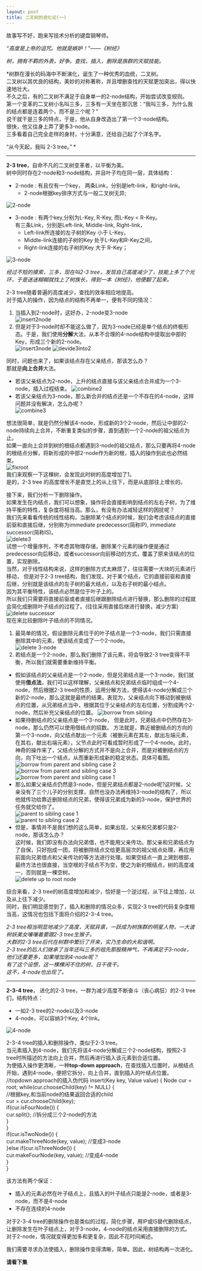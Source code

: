 ```yaml
---
layout: post
title: 二叉树的进化论(一)
---
```

  故事写不好，跑来写技术分析的键盘钢琴师。  
  
  *“高度是上帝的诅咒。他就是嫉妒！”——《树经》*  
    
  *树，拥有不羁的外表，好争。查找，插入，删除是族群的天赋技能。*  
  
  *树群在漫长的码海中不断演化，诞生了一种优秀的血统，二叉树。  
  二叉树以其优良的结构，美妙的对称著称，并且增删查找的天赋更加突出，得以快速地壮大。  
  不久之后，有的二叉树不满足于自身单一的2-node结构，开始尝试改变规则。  
  第一个变革的二叉树小名叫三多，三多有一天坐在那沉思：“我叫三多，为什么我的结点都是连着两个，而不是三个呢？”  
  说干就干是三多的特点，于是，他从自身改造出了第一个3-node结构。  
  很快，他又往身上弄了更多3-node。   
  三多看着自己完全走样的身材，十分满意，还给自己起了个洋名字。  
  
  “从今天起，我叫 2-3 tree。” *  

  ****
  
  **2-3 tree**，自命不凡的二叉树变革者，以平衡为美。  
  树中同时存在2-node和3-node结构，并且叶子均在同一层，具体结构：  
  - 2-node : 有且仅有一个key， 两条Link，分别是left-link，和right-link。  
    - 2-node根据key排序方式与一般二叉树无异;  
     
 ![2-node](2node.png)  

  - 3-node : 有两个key,分别为L-Key, R-Key, 而L-Key < R-Key。  
   有三条Link，分别是Left-link, Middle-link, Right-link，  
    - Left-link所连接的左子树的Key 小于 L-Key，  
    - Middle-link连接的子树的Key 处于L-Key和R-Key之间，  
    - Right-link连接的右子树的Key 大于 R-Key；  
  
 ![3-node](https://github.com/lynnzc/lynnzc.github.io/tree/master/img/3node.png)  

*经过不短的摸索，三多，现在叫2-3 tree，发现自己高度减少了，技能上多了个光环，于是迷迷糊糊就找上了树族长，得到一本《树经》，他便翻了起来。*  
  
2-3 tree随着普遍的高度减少，查找的效率相应地提高。  
对于插入的操作，因为结点的结构不再单一，便有不同的情况：    
1. 当插入到2-node时，这好办，2-node变3-node  
  ![insert2node](https://github.com/lynnzc/lynnzc.github.io/tree/master/img/insert2node.png)  
2. 但是对于3-node时却不能这么做了，因为3-node已经是单个结点的终极形态。于是，我们使用**分解**大法，从本不合理的4-node结构中提取出中部的Key，形成三个新的2-node。  
  ![insert3node](https://github.com/lynnzc/lynnzc.github.io/tree/master/img/insert3node.png)
  ![devide3into2](https://github.com/lynnzc/lynnzc.github.io/tree/master/img/devide3into2node.png)  

同时，问题也来了，如果该结点存在父亲结点，那该怎么办？  
那就是**向上合并**大法。  
- 若该父亲结点为2-node，上升的结点直接与该父亲结点合并成为一个3-node，插入过程结束。
  ![combine2](https://github.com/lynnzc/lynnzc.github.io/tree/master/img/combine2parent.png)  
- 若该父亲结点为3-node，那么新合并的结点还是一个不存在的4-node，这样问题并没有解决，怎么办呢？  
  ![combine3](https://github.com/lynnzc/lynnzc.github.io/tree/master/img/combine3parent.png)  

想法很简单，就是仍然分解该4-node，形成新的3个2-node，然后让中部的2-node持续向上合并，不断重复类似的步骤，直到遇到一个2-node的祖父结点为止。  
如果一直向上合并到树的根结点都遇到3-node的祖父结点，那么只要再将4-node的根结点分解，将新形成的中部2-node作为新的根，插入的操作到此也必然结束。  
  ![fixroot](https://github.com/lynnzc/lynnzc.github.io/tree/master/img/fix3root.png)  
我们来观察一下这棵树，会发现此时树的高度增加了1。  
是的，2-3 tree 的高度增长不是直觉上的从上往下，而是从底部往上增长的。  

接下来，我们分析一下删除操作。  
如果发生在内结点，我们可以想象，操作将会直接影响到结点的左右子树，为了维持平衡的特性，复杂度将相当高。那么，有没有办法减轻这样的困扰呢？  
我们先来看看传统的线性结构，当删除某个结点的时候，我们会考虑该结点的直接前驱和直接后继，分别称为immediate predecessor(简称IP), immediate successor(简称IS)。  
![delete3](https://github.com/lynnzc/lynnzc.github.io/tree/master/img/delete3.png)  
试想一个增量序列，不考虑其物理存储，删除某个元素的操作便是通过predecessor向后移动，或者successor向前移动的方式，覆盖了原来该结点的位置，实现删除。  
当然，对于线性结构来说，这样的删除方式太麻烦了，往往需要一大块的元素进行移动，
但是对于2-3 tree结构，我们发现，对于某个结点，它的直接前驱和直接后继，分别就是该结点的左子树的最大结点，以及右子树的最小结点。  
因为其平衡特性，该结点必然是位于叶子上的。  
所以我们只需要将直接前驱或者直接后继跟删除结点进行替换，那么删除的过程就会简化成删除叶子结点的过程了。(往往采用直接后继进行替换，减少方案)  
![delete successor](https://github.com/lynnzc/lynnzc.github.io/tree/master/img/delsuccessor.png)  
现在来比较删除叶子结点的不同情况。  
1. 最简单的情况，假设删除元素位于的叶子结点是一个3-node，我们只需直接删除其中的元素，使该结点变成了一个2-node。  
![delete 3-node](https://github.com/lynnzc/lynnzc.github.io/tree/master/img/del3node.png)  
2. 若结点是一个2-node，那么我们删除了该元素，将会导致2-3 tree变得不平衡，所以我们就需要重新维持平衡。  
  - 假如该结点的父亲结点是一个2-node，但是兄弟结点是一个3-node，我们就使用**借点法**，我们可以这样理解，父亲结点和兄弟结点临时组成一个4-node，然后根据2-3 tree的性质，运用分解方法，使得该4-node分解成三个新的2-node，那么这就是最终的结果。表现为，父亲结点向下移动到被删结点的位置，从兄弟结点当中，根据其位于父亲结点的左右位置，分割成两个2-node，然后补充父亲结点的位置。 
  ![borrow from sibling](https://github.com/lynnzc/lynnzc.github.io/tree/master/img/borrow3sib.png)  
  - 如果待删结点的父亲结点是一个3-node， 但是此时，兄弟结点中仍然存在3-node，那么仍然可以使用借结点的招数。
  方法就是，靠近被删结点的方向的第一个3-node，向父结点献出一个元素（被删元素在其左，献出左端元素，在其右，献出右端元素），父节点此时可看成暂时形成了一个4-node。此时，神奇的操作来了，父结点分解的方式并不是向上合并，而是对被删结点的方向，向下吐出一个结点，从而重新形成新的稳定状态。具体可看图。
  ![borrow from parent and sibling case 2](https://github.com/lynnzc/lynnzc.github.io/tree/master/img/del3parent2.png)  
  ![borrow from parent and sibling case 3](https://github.com/lynnzc/lynnzc.github.io/tree/master/img/del3parent3.png)  
  ![borrow from parent and sibling case 1](https://github.com/lynnzc/lynnzc.github.io/tree/master/img/del3parent1.png)  
  - 那么如果父亲结点仍然是3-node，但是兄弟结点都是2-node呢?这时候，父亲没有了三个儿子的分别支撑，自然也没办法再维持3-node的结构了，所以他就传功给靠近删除结点的兄弟，使得该兄弟成为新的3-node，保护世界的任务就交给你了。  
  ![parent to sibling case 1](https://github.com/lynnzc/lynnzc.github.io/tree/master/img/del3parent2sib1.png)  
  ![parent to sibling case 2](https://github.com/lynnzc/lynnzc.github.io/tree/master/img/del3parent2sib2.png)  
  - 但是，事情并不是我们想的这么简单，如果出现，父亲和兄弟都只是2-node，那该怎么办？  
  这时候，我们即没有办法向兄弟借，也不能用父亲传功。那父亲和兄弟结点为了自保，只好抱成一团，将被删除结点交给更高层次的祖父结点处理，再应用前面向兄弟借点和父亲传功的等方法进行处理。如果空结点一直上溯到根部，最终方法也很直接，当空根的子结点不为空，使之为新的根结点，树的高度减一，否则就是一棵空树。  
  ![delete up to root node](https://github.com/lynnzc/lynnzc.github.io/tree/master/img/delup2root.png)
  
  综合来看，2-3 tree的树高度增加和减少，恰好是一个逆过程，从下往上增加，以及从上往下减少。  
  同时，我们明显感觉到了，插入和删除的情况众多，实现2-3 tree的代码复杂度相当高，这情况也包括下面将介绍的2-3-4 tree。

  *2-3 tree相当明显地减少了高度，天赋异禀，一跃成为树族群的明星人物，一大波树妖美女嚷嚷着要跟2-3 tree生猴子。  
  大群的2-3 tree后代在树群中繁衍了开来，实乃生命的大和谐啊。  
  2-3 tree的后人们继承了当年还叫三多的祖先那股精神气，不再满足于3-node，他们还要更多，如果增加到4-node呢？  
  有了这个设想，这一棵棵闲不住的树，日干夜干。  
  这不，4-node也出现了。*  
  
***

  **2-3-4 tree**， 进化的2-3 tree，一群为减少高度不断奋斗（丧心病狂）的2-3 tree们，结构特点：
  - 一如2-3 tree的2-node以及3-node
  - 4-node，可以容纳3个Key, 4个link。 
     
  ![4-node](https://github.com/lynnzc/lynnzc.github.io/tree/master/img/4-node.png)  

2-3-4 tree的插入和删除操作，类似于2-3 tree。  
当元素插入到4-node，我们先将该4-node分解成三个2-node结构，按照2-3 tree时所描述的方法向上合并，然后再进行插入该元素到合适位置。  
为使插入操作更清晰，一种**top-down approach**，在查找插入位置时，从根结点开始，遇到4-node，便把它拆分，向上合并，直到插入的叶结点位置。  
    //topdown approach的插入伪代码
    insert(Key key, Value value) {
        Node cur = root;
        while(cur.chooseChild(key) != NULL) {   
            //根据key,和当前node的结果返回合适的child  
            cur = cur.chooseChild(key);  
            if(cur.isFourNode()) {  
               cur.split(); //拆分成三个2-node的方法  
            }  
        }  
        if(cur.isTwoNode()) {  
           cur.makeThreeNode(key, value); //变成3-node  
        }else if(cur.isThreeNode()) {  
           cur.makeFourNode(key, value); //变成4-node  
        }  
    }  
  
  
该方法有两个保证：  
  - 插入的元素必然在叶子结点上，且插入的叶子结点只能是2-node，或者是3-node，而不是4-node  
  - 不存在连续的4-node  
  
对于2-3-4 tree的删除操作也是类似的过程，简化步骤，用IP或IS替代删除结点，让删除发生在叶子结点上，对于3-node，4-node的结点采用直接删除的方式。  
对于2-node，情况就变得更加多和更复杂，因此不花时间阐述。  

我们需要寻求办法使插入，删除操作变得清晰，简单。因此，树结构再一次进化。  
  
**请看下集**  

